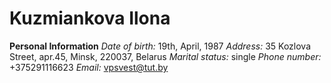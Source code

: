 # Kuzmiankova Ilona

**Personal Information**
*Date of birth:* 19th, April, 1987
*Address:* 35 Kozlova Street, apr.45, Minsk, 220037, Belarus
*Marital status:* single
*Phone number:* +375291116623
*Email:* vpsvest@tut.by
